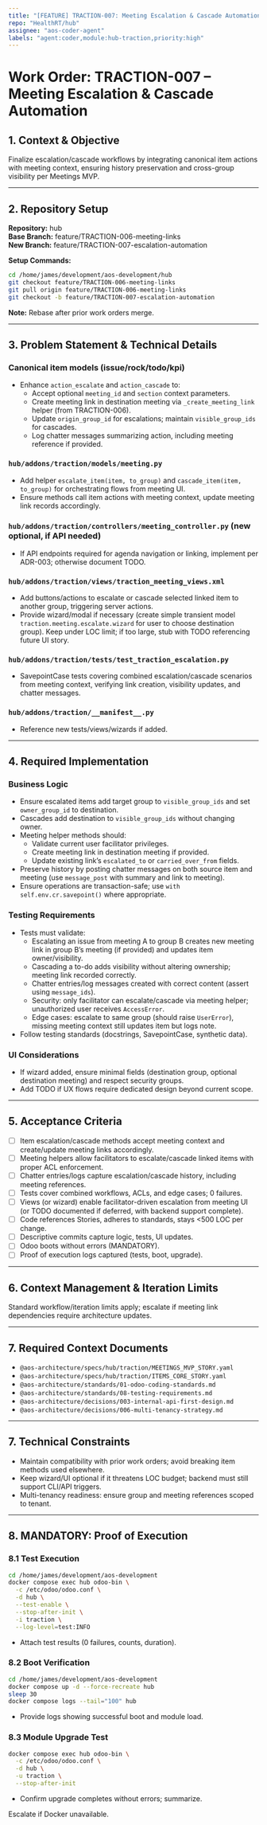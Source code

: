 ```yaml
---
title: "[FEATURE] TRACTION-007: Meeting Escalation & Cascade Automation"
repo: "HealthRT/hub"
assignee: "aos-coder-agent"
labels: "agent:coder,module:hub-traction,priority:high"
---
```

# Work Order: TRACTION-007 – Meeting Escalation & Cascade Automation

## 1. Context & Objective

Finalize escalation/cascade workflows by integrating canonical item actions with meeting context, ensuring history preservation and cross-group visibility per Meetings MVP.

---

## 2. Repository Setup

**Repository:** hub  
**Base Branch:** feature/TRACTION-006-meeting-links  
**New Branch:** feature/TRACTION-007-escalation-automation

**Setup Commands:**
```bash
cd /home/james/development/aos-development/hub
git checkout feature/TRACTION-006-meeting-links
git pull origin feature/TRACTION-006-meeting-links
git checkout -b feature/TRACTION-007-escalation-automation
```

**Note:** Rebase after prior work orders merge.

---

## 3. Problem Statement & Technical Details

### Canonical item models (issue/rock/todo/kpi)
- Enhance `action_escalate` and `action_cascade` to:
  - Accept optional `meeting_id` and `section` context parameters.
  - Create meeting link in destination meeting via `_create_meeting_link` helper (from TRACTION-006).
  - Update `origin_group_id` for escalations; maintain `visible_group_ids` for cascades.
  - Log chatter messages summarizing action, including meeting reference if provided.

### `hub/addons/traction/models/meeting.py`
- Add helper `escalate_item(item, to_group)` and `cascade_item(item, to_group)` for orchestrating flows from meeting UI.
- Ensure methods call item actions with meeting context, update meeting link records accordingly.

### `hub/addons/traction/controllers/meeting_controller.py` (new optional, if API needed)
- If API endpoints required for agenda navigation or linking, implement per ADR-003; otherwise document TODO.

### `hub/addons/traction/views/traction_meeting_views.xml`
- Add buttons/actions to escalate or cascade selected linked item to another group, triggering server actions.
- Provide wizard/modal if necessary (create simple transient model `traction.meeting.escalate.wizard` for user to choose destination group). Keep under LOC limit; if too large, stub with TODO referencing future UI story.

### `hub/addons/traction/tests/test_traction_escalation.py`
- SavepointCase tests covering combined escalation/cascade scenarios from meeting context, verifying link creation, visibility updates, and chatter messages.

### `hub/addons/traction/__manifest__.py`
- Reference new tests/views/wizards if added.

---

## 4. Required Implementation

### Business Logic
- Ensure escalated items add target group to `visible_group_ids` and set `owner_group_id` to destination.
- Cascades add destination to `visible_group_ids` without changing owner.
- Meeting helper methods should:
  - Validate current user facilitator privileges.
  - Create meeting link in destination meeting if provided.
  - Update existing link’s `escalated_to` or `carried_over_from` fields.
- Preserve history by posting chatter messages on both source item and meeting (use `message_post` with summary and link to meeting).
- Ensure operations are transaction-safe; use `with self.env.cr.savepoint()` where appropriate.

### Testing Requirements
- Tests must validate:
  - Escalating an issue from meeting A to group B creates new meeting link in group B’s meeting (if provided) and updates item owner/visibility.
  - Cascading a to-do adds visibility without altering ownership; meeting link recorded correctly.
  - Chatter entries/log messages created with correct content (assert using `message_ids`).
  - Security: only facilitator can escalate/cascade via meeting helper; unauthorized user receives `AccessError`.
  - Edge cases: escalate to same group (should raise `UserError`), missing meeting context still updates item but logs note.
- Follow testing standards (docstrings, SavepointCase, synthetic data).

### UI Considerations
- If wizard added, ensure minimal fields (destination group, optional destination meeting) and respect security groups.
- Add TODO if UX flows require dedicated design beyond current scope.

---

## 5. Acceptance Criteria

- [ ] Item escalation/cascade methods accept meeting context and create/update meeting links accordingly.
- [ ] Meeting helpers allow facilitators to escalate/cascade linked items with proper ACL enforcement.
- [ ] Chatter entries/logs capture escalation/cascade history, including meeting references.
- [ ] Tests cover combined workflows, ACLs, and edge cases; 0 failures.
- [ ] Views (or wizard) enable facilitator-driven escalation from meeting UI (or TODO documented if deferred, with backend support complete).
- [ ] Code references Stories, adheres to standards, stays <500 LOC per change.
- [ ] Descriptive commits capture logic, tests, UI updates.
- [ ] Odoo boots without errors (MANDATORY).
- [ ] Proof of execution logs captured (tests, boot, upgrade).

---

## 6. Context Management & Iteration Limits

Standard workflow/iteration limits apply; escalate if meeting link dependencies require architecture updates.

---

## 7. Required Context Documents

- `@aos-architecture/specs/hub/traction/MEETINGS_MVP_STORY.yaml`
- `@aos-architecture/specs/hub/traction/ITEMS_CORE_STORY.yaml`
- `@aos-architecture/standards/01-odoo-coding-standards.md`
- `@aos-architecture/standards/08-testing-requirements.md`
- `@aos-architecture/decisions/003-internal-api-first-design.md`
- `@aos-architecture/decisions/006-multi-tenancy-strategy.md`

---

## 7. Technical Constraints

- Maintain compatibility with prior work orders; avoid breaking item methods used elsewhere.
- Keep wizard/UI optional if it threatens LOC budget; backend must still support CLI/API triggers.
- Multi-tenancy readiness: ensure group and meeting references scoped to tenant.

---

## 8. MANDATORY: Proof of Execution

### 8.1 Test Execution
```bash
cd /home/james/development/aos-development
docker compose exec hub odoo-bin \
  -c /etc/odoo/odoo.conf \
  -d hub \
  --test-enable \
  --stop-after-init \
  -i traction \
  --log-level=test:INFO
```
- Attach test results (0 failures, counts, duration).

### 8.2 Boot Verification
```bash
cd /home/james/development/aos-development
docker compose up -d --force-recreate hub
sleep 30
docker compose logs --tail="100" hub
```
- Provide logs showing successful boot and module load.

### 8.3 Module Upgrade Test
```bash
docker compose exec hub odoo-bin \
  -c /etc/odoo/odoo.conf \
  -d hub \
  -u traction \
  --stop-after-init
```
- Confirm upgrade completes without errors; summarize.

Escalate if Docker unavailable.


